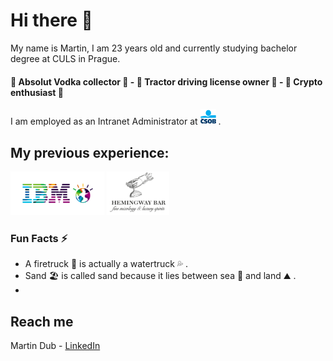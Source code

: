 # Hi there 👋

My name is Martin, I am 23 years old and currently studying bachelor degree at CULS in Prague.

#### :tropical_drink: Absolut Vodka collector :tropical_drink: - :tractor: Tractor driving license owner :tractor: - :money_with_wings: Crypto enthusiast :money_with_wings:

I am employed as an Intranet Administrator at <img src="https://github.com/MarvelousMartin/marvelousmartin/blob/main/assets/csob-logo.png?raw=true" width="25" height="25"> .

## My previous experience: <br>
<a><img src="https://github.com/MarvelousMartin/marvelousmartin/blob/main/assets/ibmlogo.png?raw=true" width="150" height="70">
<img src="https://github.com/MarvelousMartin/marvelousmartin/blob/main/assets/hemingway-bar-praha.png?raw=true" width="100" height="70"></a>
<br>

### Fun Facts ⚡
-  A firetruck :fire_engine: is actually a watertruck :sweat_drops: .
-  Sand 🏖️ is called sand because it lies between sea 🌊 and land ⛰️ .
-  


## Reach me

Martin Dub - [LinkedIn](https://www.linkedin.com/in/martin-dub/)
